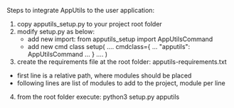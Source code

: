 Steps to integrate AppUtils to the user application:
1) copy apputils_setup.py to your project root folder
2) modify setup.py as below: 
   - add new import: from apputils_setup import AppUtilsCommand
   - add new cmd class
    setup(
    ....
    cmdclass={
      ...
      "apputils": AppUtilsCommand
      ...
    }
    ....
    )
3) create the requirements file at the root folder: apputils-requirements.txt
  - first line is a relative path, where modules should be placed
  - following lines are list of modules to add to the project, module per line 

4) from the root folder execute: python3 setup.py apputils